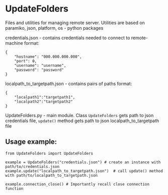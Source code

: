# UpdateFolders
Files and utilities for managing remote server. Utilities are based on paramiko, json, platform, os - python packages

credentials.json - contains credentials needed to connect to remote-machine
format:
```
{
    "hostname": "000.000.000.000",
    "port": 0,
    "username": "username",
    "password": "password"
}
```

localpath_to_targetpath.json - contains pairs of paths
format:
```
{
    "localpath1":"targetpath1",
    "localpath2":"targetpath2"
}
```

UpdateFolders.py - main module. 
Class `UpdateFolders` gets path to json credentials file, `update()` method gets path to json localpath_to_targetpath file

## Usage example:
```
from UpdateFolders import UpdateFolders

example = UpdateFolders("credentials.json") # create an instance with path/to/credentials.json
example.update("localpath_to_targetpath.json")  # call update() method with path/to/localpath_to_targetpath.json

example.connection_close() # Importantly recall close connection function
```
